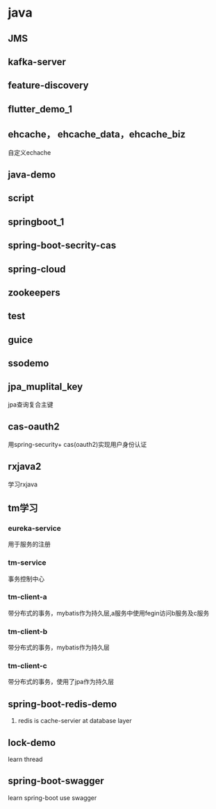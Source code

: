 # java

## JMS
  
  
## kafka-server

## feature-discovery

## flutter_demo_1

## ehcache， ehcache_data，ehcache_biz
  自定义echache
## java-demo

## script

## springboot_1

## spring-boot-secrity-cas

## spring-cloud

## zookeepers

## test

## guice

## ssodemo

## jpa_muplital_key 
  jpa查询复合主键
  
## cas-oauth2
  用spring-security+ cas(oauth2)实现用户身份认证

## rxjava2
  学习rxjava

## tm学习
### eureka-service
  用于服务的注册
### tm-service
  事务控制中心
### tm-client-a
  带分布式的事务，mybatis作为持久层,a服务中使用fegin访问b服务及c服务
### tm-client-b
   带分布式的事务，mybatis作为持久层
### tm-client-c
  带分布式的事务，使用了jpa作为持久层
  
## spring-boot-redis-demo
  1. redis is cache-servier at database layer
  
## lock-demo
  learn thread
  
## spring-boot-swagger
  learn spring-boot use swagger
